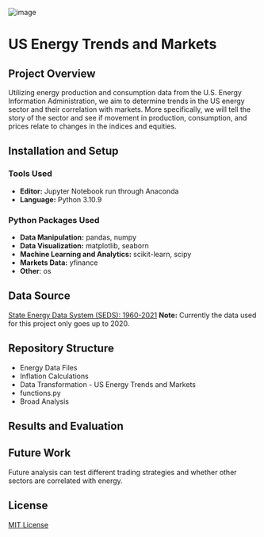 ![image](https://github.com/DaniilNovikov1/U.S.-Energy-Trends-and-Markets/assets/94813010/435f53db-1680-40b0-9ddb-f03bb97487c4)

# US Energy Trends and Markets

## Project Overview

Utilizing energy production and consumption data from the U.S. Energy Information Administration, we aim to determine trends in the US energy sector and their correlation with markets. More specifically, we will  tell the story of the sector and see if movement in production, consumption, and prices relate to changes in the indices and equities. 

## Installation and Setup

### Tools Used
- **Editor:** Jupyter Notebook run through Anaconda
- **Language:** Python 3.10.9

### Python Packages Used

- **Data Manipulation:** pandas, numpy
- **Data Visualization:** matplotlib, seaborn
- **Machine Learning and Analytics:** scikit-learn, scipy 
- **Markets Data:** yfinance
- **Other**: os

## Data Source
[State Energy Data System (SEDS): 1960-2021](https://www.eia.gov/state/seds/seds-data-complete.php?sid=US#StatisticsIndicators)
**Note:** Currently the data used for this project only goes up to 2020.

## Repository Structure

- Energy Data Files
- Inflation Calculations
- Data Transformation - US Energy Trends and Markets
- functions.py
- Broad Analysis

## Results and Evaluation

## Future Work

Future analysis can test different trading strategies and whether other sectors are correlated with energy.

## License

[MIT License](https://opensource.org/license/mit/)
